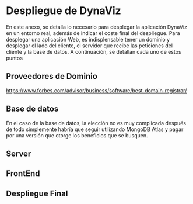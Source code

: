 # Despliegue de DynaViz

En este anexo, se detalla lo necesario para desplegar la aplicación DynaViz en un entorno real, además de indicar el coste final del despliegue. Para desplegar una aplicación Web, es indisplensable tener un dominio y desplegar el lado del cliente, el servidor que recibe las peticiones del cliente y la base de datos. A continuación, se detallan cada uno de estos puntos

## Proveedores de Dominio

https://www.forbes.com/advisor/business/software/best-domain-registrar/

## Base de datos 

En el caso de la base de datos, la elección no es muy complicada después de todo simplemente habría que seguir utilizando MongoDB Atlas y pagar por una versión que otorge los beneficios que se busquen.

## Server



## FrontEnd



## Despliegue Final

